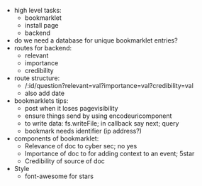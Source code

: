 - high level tasks:
  - bookmarklet
  - install page
  - backend
- do we need a database for unique bookmarklet entries?
- routes for backend:
  - relevant
  - importance
  - credibility
- route structure: 
  - /:id/question?relevant=val?importance=val?credibility=val
  - also add date
- bookmarklets tips:
  - post when it loses pagevisibility
  - ensure things send by using encodeuricomponent
  - to write data: fs.writeFile; in callback say next; query
  - bookmark needs identifier (ip address?)
- components of bookmarklet:
  - Relevance of doc to cyber sec; no yes
  - Importance of doc to for adding context to an event; 5star
  - Credibility of source of doc
- Style
  - font-awesome for stars
